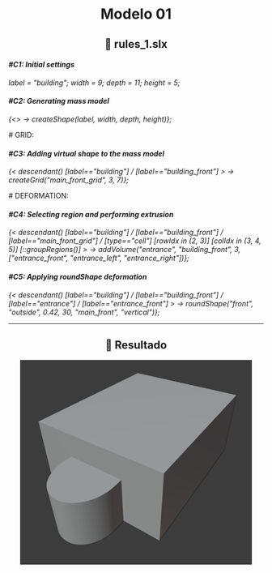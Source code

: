 <h1 align="center">Modelo 01</h2>

<h2 align="center">📝 rules_1.slx</h2>

#### **_\#C1: Initial settings_**

_label = "building"; width = 9; depth = 11; height = 5;_

#### **_\#C2: Generating mass model_**

_{<> -> createShape(label, width, depth, height)};_

\# GRID:

#### **_\#C3: Adding virtual shape to the mass model_**

_{< descendant() [label=="building"] / [label=="building_front"] > -> createGrid("main_front_grid", 3, 7)};_

\# DEFORMATION:

#### **_\#C4: Selecting region and performing extrusion_**

_{< descendant() [label=="building"] / [label=="building_front"] / [label=="main_front_grid"] / [type=="cell"] [rowIdx in (2, 3)] [colIdx in (3, 4, 5)] [::groupRegions()] > -> addVolume("entrance", "building_front", 3, ["entrance_front", "entrance_left", "entrance_right"])};_

#### **_\#C5: Applying roundShape deformation_**

_{< descendant() [label=="building"] / [label=="building_front"] / [label=="entrance"] / [label=="entrance_front"] > -> roundShape("front", "outside", 0.42, 30, "main_front", "vertical")};_

---

<h2 align="center">🏢 Resultado</h2>

<div align="center">
  <img src="modelo_01.png" alt="Modelo 01">
</div>
